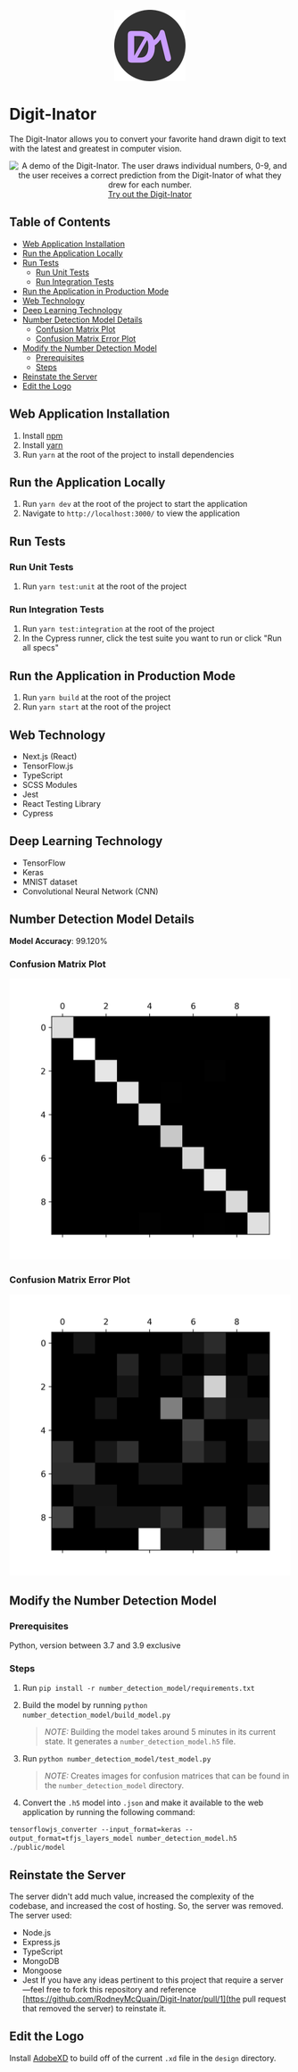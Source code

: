 <p align="center">
  <img 
    src="public/icons/icon-128x128.png" 
    alt="The Digit-Inator logo. Two letters, &quot;D&quot; and &quot;I&quot;, but the &quot;D&quot; is made to look like a zero and the &quot;I&quot; to look like a one."
  />
</p>

# Digit-Inator
The Digit-Inator allows you to convert your favorite hand drawn digit to text with the latest and greatest in computer vision.

<p align="center">
  <img 
    src="https://user-images.githubusercontent.com/37189243/111891966-51e20500-89cd-11eb-9049-67d727572da8.gif"
    alt="A demo of the Digit-Inator. The user draws individual numbers, 0-9, and the user receives a correct prediction from the Digit-Inator of what they drew for each number."
  />
  <br />
  <a href="https://digit-inator.netlify.app/">Try out the Digit-Inator</a>
</p>

## Table of Contents
* [Web Application Installation](#web-application-installation)
* [Run the Application Locally](#run-the-application-locally)
* [Run Tests](#run-tests)
  + [Run Unit Tests](#run-unit-tests)
  + [Run Integration Tests](#run-integration-tests)
* [Run the Application in Production Mode](#run-the-application-in-production-mode)
* [Web Technology](#web-technology)
* [Deep Learning Technology](#deep-learning-technology)
* [Number Detection Model Details](#number-detection-model-details)
  + [Confusion Matrix Plot](#confusion-matrix-plot)
  + [Confusion Matrix Error Plot](#confusion-matrix-error-plot)
* [Modify the Number Detection Model](#modify-the-number-detection-model)
  + [Prerequisites](#prerequisites)
  + [Steps](#steps)
* [Reinstate the Server](#reinstate-the-server)
* [Edit the Logo](#edit-the-logo)

## Web Application Installation
1. Install [npm](https://www.npmjs.com/get-npm)
2. Install [yarn](https://classic.yarnpkg.com/en/docs/install/#windows-stable) 
3. Run `yarn` at the root of the project to install dependencies

## Run the Application Locally
1. Run `yarn dev` at the root of the project to start the application
3. Navigate to `http://localhost:3000/` to view the application

## Run Tests
### Run Unit Tests
1. Run `yarn test:unit` at the root of the project
### Run Integration Tests
1. Run `yarn test:integration` at the root of the project
2. In the Cypress runner, click the test suite you want to run or click "Run all specs"

## Run the Application in Production Mode
1. Run `yarn build` at the root of the project
2. Run `yarn start` at the root of the project

## Web Technology
* Next.js (React)
* TensorFlow.js
* TypeScript
* SCSS Modules
* Jest
* React Testing Library
* Cypress

## Deep Learning Technology
* TensorFlow
* Keras
* MNIST dataset
* Convolutional Neural Network (CNN)

## Number Detection Model Details
**Model Accuracy**: 99.120%
### Confusion Matrix Plot
![Confusion Matrix Plot](./number_detection_model/confusion_matrix_plot.png)
### Confusion Matrix Error Plot
![Confusion Matrix Error Plot](./number_detection_model/confusion_matrix_error_plot.png)

## Modify the Number Detection Model
### Prerequisites
Python, version between 3.7 and 3.9 exclusive
### Steps
1. Run `pip install -r number_detection_model/requirements.txt`

2. Build the model by running `python number_detection_model/build_model.py`

   > *NOTE:* Building the model takes around 5 minutes in its current state. It generates a `number_detection_model.h5` file.

3. Run `python number_detection_model/test_model.py`

   > *NOTE:* Creates images for confusion matrices that can be found in the `number_detection_model` directory.

4. Convert the `.h5` model into `.json` and make it available to the web application by running the following command:

```
tensorflowjs_converter --input_format=keras --output_format=tfjs_layers_model number_detection_model.h5 ./public/model
```

## Reinstate the Server
The server didn't add much value, increased the complexity of the codebase, and increased the cost of hosting.  So, the server was removed. The server used:
* Node.js
* Express.js
* TypeScript
* MongoDB
* Mongoose
* Jest
If you have any ideas pertinent to this project that require a server—feel free to fork this repository and reference [https://github.com/RodneyMcQuain/Digit-Inator/pull/1](the pull request that removed the server) to reinstate it.

## Edit the Logo
Install [AdobeXD](https://www.adobe.com/products/xd.html) to build off of the current `.xd` file in the `design` directory.
